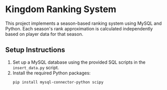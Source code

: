 # Kingdom Ranking System

This project implements a season-based ranking system using MySQL and Python. Each season's rank approximation is calculated independently based on player data for that season.

## Setup Instructions

1. Set up a MySQL database using the provided SQL scripts in the `insert_data.py` script.
2. Install the required Python packages:
   ```bash
   pip install mysql-connector-python scipy